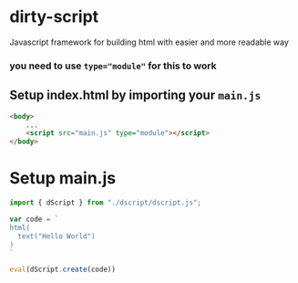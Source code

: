 # dirty-script
Javascript framework for building html with easier and more readable way

### **you need to use `type="module"` for this to work**

## Setup index.html by importing your `main.js`
```html
<body>
    ...
    <script src="main.js" type="module"></script>
</body>
```

# Setup main.js
```js
import { dScript } from "./dscript/dscript.js";

var code = `
html(
  text("Hello World")
)
`

eval(dScript.create(code))
```
